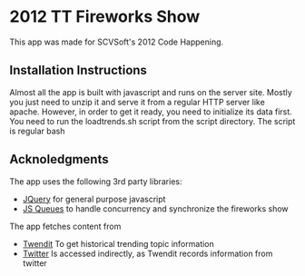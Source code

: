 2012 TT Fireworks Show
======================

This app was made for SCVSoft's 2012 Code Happening.

## Installation Instructions

Almost all the app is built with javascript and runs on the server site. Mostly you just need to unzip it and serve it from a regular HTTP server like apache.
However, in order to get it ready, you need to initialize its data first. You need to run the loadtrends.sh script from the script directory. The script is regular bash

## Acknoledgments

The app uses the following 3rd party libraries:

- [JQuery](http://jquery.com/) for general purpose javascript
- [JS Queues](http://code.stephenmorley.org/javascript/queues/) to handle concurrency and synchronize the fireworks show

The app fetches content from 

- [Twendit](http://twend.it/) To get historical trending topic information 
- [Twitter](http://twitter.com/) Is accessed indirectly, as Twendit records information from twitter
